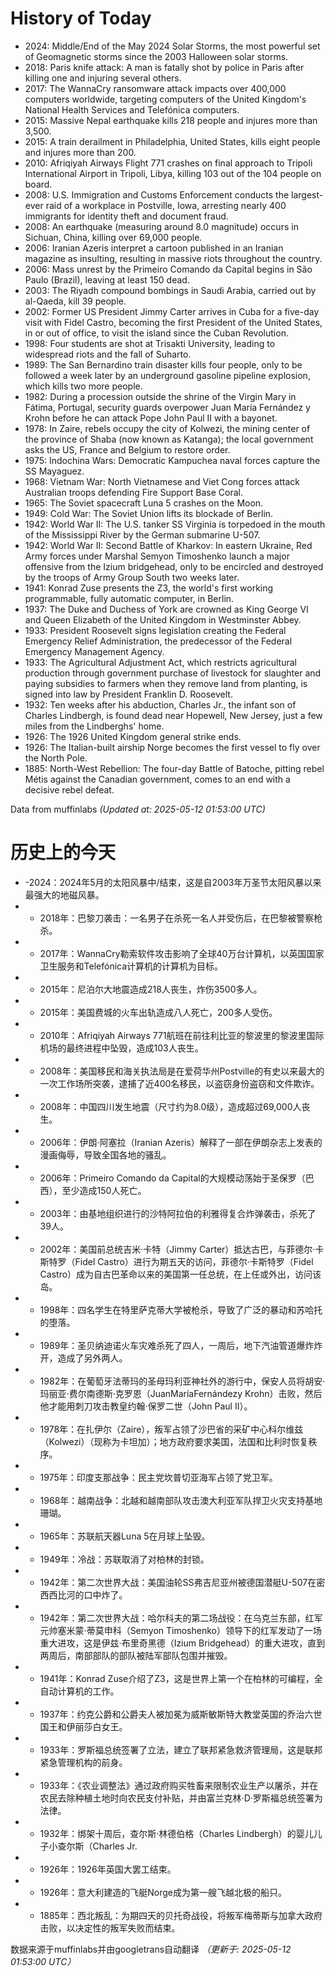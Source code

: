 # History of Today 

- 2024: Middle/End of the May 2024 Solar Storms, the most powerful set of Geomagnetic storms since the 2003 Halloween solar storms.
- 2018: Paris knife attack: A man is fatally shot by police in Paris after killing one and injuring several others.
- 2017: The WannaCry ransomware attack impacts over 400,000 computers worldwide, targeting computers of the United Kingdom's National Health Services and Telefónica computers.
- 2015: Massive Nepal earthquake kills 218 people and injures more than 3,500.
- 2015: A train derailment in Philadelphia, United States, kills eight people and injures more than 200.
- 2010: Afriqiyah Airways Flight 771 crashes on final approach to Tripoli International Airport in Tripoli, Libya, killing 103 out of the 104 people on board.
- 2008: U.S. Immigration and Customs Enforcement conducts the largest-ever raid of a workplace in Postville, Iowa, arresting nearly 400 immigrants for identity theft and document fraud.
- 2008: An earthquake (measuring around 8.0 magnitude) occurs in Sichuan, China, killing over 69,000 people.
- 2006: Iranian Azeris interpret a cartoon published in an Iranian magazine as insulting, resulting in massive riots throughout the country.
- 2006: Mass unrest by the Primeiro Comando da Capital begins in São Paulo (Brazil), leaving at least 150 dead.
- 2003: The Riyadh compound bombings in Saudi Arabia, carried out by al-Qaeda, kill 39 people.
- 2002: Former US President Jimmy Carter arrives in Cuba for a five-day visit with Fidel Castro, becoming the first President of the United States, in or out of office, to visit the island since the Cuban Revolution.
- 1998: Four students are shot at Trisakti University, leading to widespread riots and the fall of Suharto.
- 1989: The San Bernardino train disaster kills four people, only to be followed a week later by an underground gasoline pipeline explosion, which kills two more people.
- 1982: During a procession outside the shrine of the Virgin Mary in Fátima, Portugal, security guards overpower Juan María Fernández y Krohn before he can attack Pope John Paul II with a bayonet.
- 1978: In Zaire, rebels occupy the city of Kolwezi, the mining center of the province of Shaba (now known as Katanga); the local government asks the US, France and Belgium to restore order.
- 1975: Indochina Wars: Democratic Kampuchea naval forces capture the SS Mayaguez.
- 1968: Vietnam War: North Vietnamese and Viet Cong forces attack Australian troops defending Fire Support Base Coral.
- 1965: The Soviet spacecraft Luna 5 crashes on the Moon.
- 1949: Cold War: The Soviet Union lifts its blockade of Berlin.
- 1942: World War II: The U.S. tanker SS Virginia is torpedoed in the mouth of the Mississippi River by the German submarine U-507.
- 1942: World War II: Second Battle of Kharkov: In eastern Ukraine, Red Army forces under Marshal Semyon Timoshenko launch a major offensive from the Izium bridgehead, only to be encircled and destroyed by the troops of Army Group South two weeks later.
- 1941: Konrad Zuse presents the Z3, the world's first working programmable, fully automatic computer, in Berlin.
- 1937: The Duke and Duchess of York are crowned as King George VI and Queen Elizabeth of the United Kingdom in Westminster Abbey.
- 1933: President Roosevelt signs legislation creating the Federal Emergency Relief Administration, the predecessor of the Federal Emergency Management Agency.
- 1933: The Agricultural Adjustment Act, which restricts agricultural production through government purchase of livestock for slaughter and paying subsidies to farmers when they remove land from planting, is signed into law by President Franklin D. Roosevelt.
- 1932: Ten weeks after his abduction, Charles Jr., the infant son of Charles Lindbergh, is found dead near Hopewell, New Jersey, just a few miles from the Lindberghs' home.
- 1926: The 1926 United Kingdom general strike ends.
- 1926: The Italian-built airship Norge becomes the first vessel to fly over the North Pole.
- 1885: North-West Rebellion: The four-day Battle of Batoche, pitting rebel Métis against the Canadian government, comes to an end with a decisive rebel defeat.

Data from muffinlabs
*(Updated at: 2025-05-12 01:53:00 UTC)*

# 历史上的今天 

- -2024：2024年5月的太阳风暴中/结束，这是自2003年万圣节太阳风暴以来最强大的地磁风暴。
- -  2018年：巴黎刀袭击：一名男子在杀死一名人并受伤后，在巴黎被警察枪杀。
- -  2017年：WannaCry勒索软件攻击影响了全球40万台计算机，以英国国家卫生服务和Telefónica计算机的计算机为目标。
- -  2015年：尼泊尔大地震造成218人丧生，炸伤3500多人。
- -  2015年：美国费城的火车出轨造成八人死亡，200多人受伤。
- -  2010年：Afriqiyah Airways 771航班在前往利比亚的黎波里的黎波里国际机场的最终进程中坠毁，造成103人丧生。
- -  2008年：美国移民和海关执法局是在爱荷华州Postville的有史以来最大的一次工作场所突袭，逮捕了近400名移民，以盗窃身份盗窃和文件欺诈。
- -  2008年：中国四川发生地震（尺寸约为8.0级），造成超过69,000人丧生。
- -  2006年：伊朗·阿塞拉（Iranian Azeris）解释了一部在伊朗杂志上发表的漫画侮辱，导致全国各地的骚乱。
- -  2006年：Primeiro Comando da Capital的大规模动荡始于圣保罗（巴西），至少造成150人死亡。
- -  2003年：由基地组织进行的沙特阿拉伯的利雅得复合炸弹袭击，杀死了39人。
- -  2002年：美国前总统吉米·卡特（Jimmy Carter）抵达古巴，与菲德尔·卡斯特罗（Fidel Castro）进行为期五天的访问，菲德尔·卡斯特罗（Fidel Castro）成为自古巴革命以来的美国第一任总统，在上任或外出，访问该岛。
- -  1998年：四名学生在特里萨克蒂大学被枪杀，导致了广泛的暴动和苏哈托的堕落。
- -  1989年：圣贝纳迪诺火车灾难杀死了四人，一周后，地下汽油管道爆炸炸开，造成了另外两人。
- -  1982年：在葡萄牙法蒂玛的圣母玛利亚神社外的游行中，保安人员将胡安·玛丽亚·费尔南德斯·克罗恩（JuanMaríaFernándezy Krohn）击败，然后他才能用刺刀攻击教皇约翰·保罗二世（John Paul II）。
- -  1978年：在扎伊尔（Zaire），叛军占领了沙巴省的采矿中心科尔维兹（Kolwezi）（现称为卡坦加）；地方政府要求美国，法国和比利时恢复秩序。
- -  1975年：印度支那战争：民主党坎普切亚海军占领了党卫军。
- -  1968年：越南战争：北越和越南部队攻击澳大利亚军队捍卫火灾支持基地珊瑚。
- -  1965年：苏联航天器Luna 5在月球上坠毁。
- -  1949年：冷战：苏联取消了对柏林的封锁。
- -  1942年：第二次世界大战：美国油轮SS弗吉尼亚州被德国潜艇U-507在密西西比河的口中炸了。
- -  1942年：第二次世界大战：哈尔科夫的第二场战役：在乌克兰东部，红军元帅塞米蒙·蒂莫申科（Semyon Timoshenko）领导下的红军发动了一场重大进攻，这是伊兹·布里奇黑德（Izium Bridgehead）的重大进攻，直到两周后，南部部队的部队被陆军部队包围并摧毁。
- -  1941年：Konrad Zuse介绍了Z3，这是世界上第一个在柏林的可编程，全自动计算机的工作。
- -  1937年：约克公爵和公爵夫人被加冕为威斯敏斯特大教堂英国的乔治六世国王和伊丽莎白女王。
- -  1933年：罗斯福总统签署了立法，建立了联邦紧急救济管理局，这是联邦紧急管理机构的前身。
- -  1933年：《农业调整法》通过政府购买牲畜来限制农业生产以屠杀，并在农民去除种植土地时向农民支付补贴，并由富兰克林·D·罗斯福总统签署为法律。
- -  1932年：绑架十周后，查尔斯·林德伯格（Charles Lindbergh）的婴儿儿子小查尔斯（Charles Jr.
- -  1926年：1926年英国大罢工结束。
- -  1926年：意大利建造的飞艇Norge成为第一艘飞越北极的船只。
- -  1885年：西北叛乱：为期四天的贝托奇战役，将叛军梅蒂斯与加拿大政府击败，以决定性的叛军失败而结束。

数据来源于muffinlabs并由googletrans自动翻译
*（更新于: 2025-05-12 01:53:00 UTC）*